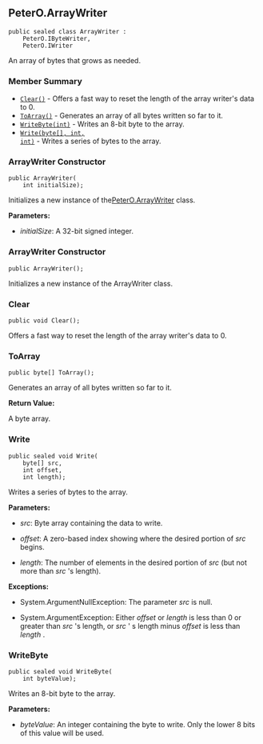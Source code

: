 ## PeterO.ArrayWriter

    public sealed class ArrayWriter :
        PeterO.IByteWriter,
        PeterO.IWriter

An array of bytes that grows as needed.

### Member Summary
* <code>[Clear()](#Clear)</code> - Offers a fast way to reset the length of the array writer's data to 0.
* <code>[ToArray()](#ToArray)</code> - Generates an array of all bytes written so far to it.
* <code>[WriteByte(int)](#WriteByte_int)</code> - Writes an 8-bit byte to the array.
* <code>[Write(byte[], int, int)](#Write_byte_int_int)</code> - Writes a series of bytes to the array.

<a id="Void_ctor_Int32"></a>
### ArrayWriter Constructor

    public ArrayWriter(
        int initialSize);

Initializes a new instance of the[PeterO.ArrayWriter](PeterO.ArrayWriter.md) class.

<b>Parameters:</b>

 * <i>initialSize</i>: A 32-bit signed integer.

<a id="Void_ctor"></a>
### ArrayWriter Constructor

    public ArrayWriter();

Initializes a new instance of the ArrayWriter class.

<a id="Clear"></a>
### Clear

    public void Clear();

Offers a fast way to reset the length of the array writer's data to 0.

<a id="ToArray"></a>
### ToArray

    public byte[] ToArray();

Generates an array of all bytes written so far to it.

<b>Return Value:</b>

A byte array.

<a id="Write_byte_int_int"></a>
### Write

    public sealed void Write(
        byte[] src,
        int offset,
        int length);

Writes a series of bytes to the array.

<b>Parameters:</b>

 * <i>src</i>: Byte array containing the data to write.

 * <i>offset</i>: A zero-based index showing where the desired portion of <i>src</i>
begins.

 * <i>length</i>: The number of elements in the desired portion of <i>src</i>
(but not more than <i>src</i>
's length).

<b>Exceptions:</b>

 * System.ArgumentNullException:
The parameter <i>src</i>
is null.

 * System.ArgumentException:
Either <i>offset</i>
or <i>length</i>
is less than 0 or greater than <i>src</i>
's length, or <i>src</i>
' s length minus <i>offset</i>
is less than <i>length</i>
.

<a id="WriteByte_int"></a>
### WriteByte

    public sealed void WriteByte(
        int byteValue);

Writes an 8-bit byte to the array.

<b>Parameters:</b>

 * <i>byteValue</i>: An integer containing the byte to write. Only the lower 8 bits of this value will be used.
